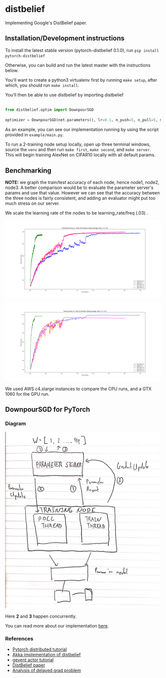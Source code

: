 # distbelief
Implementing Google's DistBelief paper.

## Installation/Development instructions

To install the latest stable version (pytorch-distbelief 0.1.0), run `pip install pytorch-distbelief`

Otherwise, you can build and run the latest master with the instructions below.

You'll want to create a python3 virtualenv first by running `make setup`, after which, you should run `make install`. 

You'll then be able to use distbelief by importing distbelief
```python 

from distbelief.optim import DownpourSGD

optimizer = DownpourSGD(net.parameters(), lr=0.1, n_push=5, n_pull=5, model=net)

```

As an example, you can see our implementation running by using the script provided in `example/main.py`.

To run a 2-training node setup locally, open up three terminal windows, source the `venv` and then run `make first`, `make second`, and `make server`.
This will begin training AlexNet on CIFAR10 locally with all default params.

## Benchmarking

**NOTE:** we graph the train/test accuracy of each node, hence node1, node2, node3. A better comparison would be to evaluate the parameter server's params and use that value.
However we can see that the accuracy between the three nodes is fairly consistent, and adding an evaluator might put too much stress on our server. 

We scale the learning rate of the nodes to be learning_rate/freq (.03) .

![train](/docs/train_time.png)

![test](/docs/test_time.png)

We used AWS c4.xlarge instances to compare the CPU runs, and a GTX 1060 for the GPU run.

## DownpourSGD for PyTorch

### Diagram

<img src="./docs/diagram.jpg" width="500">

Here **2** and **3** happen concurrently. 

You can read more about our implementation [here](https://jcaip.github.io/Distbelief/).

### References
- [Pytorch distributed tutorial](http://pytorch.org/tutorials/intermediate/dist_tuto.html)
- [Akka implementation of distbelief](http://alexminnaar.com/implementing-the-distbelief-deep-neural-network-training-framework-with-akka.html)
- [gevent actor tutorial](http://sdiehl.github.io/gevent-tutorial/#actors)
- [DistBelief paper](https://static.googleusercontent.com/media/research.google.com/en//archive/large_deep_networks_nips2012.pdf)
- [Analysis of delayed grad problem](https://openreview.net/pdf?id=BJLSGcywG)
